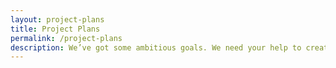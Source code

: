 ```yaml
---
layout: project-plans
title: Project Plans
permalink: /project-plans
description: We’ve got some ambitious goals. We need your help to create a dramatic positive impact in the next decade.
---
```


